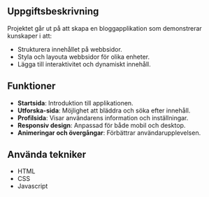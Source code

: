 ## Uppgiftsbeskrivning
Projektet går ut på att skapa en bloggapplikation som demonstrerar kunskaper i att:
- Strukturera innehållet på webbsidor.
- Styla och layouta webbsidor för olika enheter.
- Lägga till interaktivitet och dynamiskt innehåll.

## Funktioner
- **Startsida**: Introduktion till applikationen.
- **Utforska-sida**: Möjlighet att bläddra och söka efter innehåll.
- **Profilsida**: Visar användarens information och inställningar.
- **Responsiv design**: Anpassad för både mobil och desktop.
- **Animeringar och övergångar**: Förbättrar användarupplevelsen.

## Använda tekniker
- HTML 
- CSS 
- Javascript 



